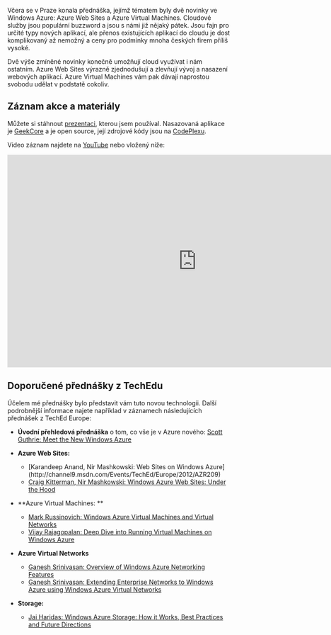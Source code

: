 <!-- dcterms:identifier = aspnetcz#394 -->
<!-- dcterms:title = Záznam a materiály k přednášce Azure VM a Web Sites, aneb konečně cloud pro nás ostatní -->
<!-- dcterms:abstract = Záznam středeční akce a slíbené odkazy na další zdroje. -->
<!-- np9:categoryId = 6 -->
<!-- x4w:category = Akce a události -->
<!-- np9:authorId = 1 -->
<!-- np9:authorEmail = michal.valasek@altairis.cz -->
<!-- dcterms:creator = Michal Altair Valášek -->
<!-- dcterms:created = 2012-07-05T15:59:37.757+02:00 -->
<!-- dcterms:dateAccepted = 2012-07-05T15:45:00+02:00 -->
<!-- x4w:pictureWidth = 150 -->
<!-- x4w:pictureHeight = 150 -->
<!-- x4w:pictureUrl = /perex-pictures/20120705-zaznam-a-materialy-k-prednasce-azure-vm-a-web-sites-aneb-konecne-cloud-pro-nas-ostatni.jpg -->

Včera se v Praze konala přednáška, jejímž tématem byly dvě novinky ve Windows Azure: Azure Web Sites a Azure Virtual Machines. Cloudové služby jsou populární buzzword a jsou s námi již nějaký pátek. Jsou fajn pro určité typy nových aplikací, ale přenos existujících aplikací do cloudu je dost komplikovaný až nemožný a ceny pro podmínky mnoha českých firem příliš vysoké.

Dvě výše zmíněné novinky konečně umožňují cloud využívat i nám ostatním. Azure Web Sites výrazně zjednodušují a zlevňují vývoj a nasazení webových aplikací. Azure Virtual Machines vám pak dávají naprostou svobodu udělat v podstatě cokoliv.

## Záznam akce a materiály

Můžete si stáhnout [prezentaci](http://www.cdn.altairis.cz/Prednasky/20120704-AzureWeb.zip), kterou jsem používal. Nasazovaná aplikace je [GeekCore](http://www.geekcore.cz/) a je open source, její zdrojové kódy jsou na [CodePlexu](http://geekcore.codeplex.com/).

Video záznam najdete na [YouTube](http://youtu.be/Qd5OMx9cCqo) nebo vložený níže:
 <iframe width="853" height="480" src="http://www.youtube-nocookie.com/embed/Qd5OMx9cCqo" frameborder="0" allowfullscreen="allowfullscreen"></iframe> 

## Doporučené přednášky z TechEdu

Účelem mé přednášky bylo představit vám tuto novou technologii. Další podrobnější informace najete například v záznamech následujících přednášek z TechEd Europe:

*   **Úvodní přehledová přednáška** o tom, co vše je v Azure nového: [Scott Guthrie: Meet the New Windows Azure](http://channel9.msdn.com/Events/TechEd/Europe/2012/FDN05) 
*   **Azure Web Sites:** 

    *   <div style="text-align: left;">[Karandeep Anand, Nir Mashkowski: Web Sites on Windows Azure](http://channel9.msdn.com/Events/TechEd/Europe/2012/AZR209)</div> 
    *   [Craig Kitterman, Nir Mashkowski: Windows Azure Web Sites: Under the Hood](http://channel9.msdn.com/Events/TechEd/Europe/2012/AZR305)  
*   **Azure Virtual Machines: ** 

    *   [Mark Russinovich: Windows Azure Virtual Machines and Virtual Networks](http://channel9.msdn.com/Events/TechEd/Europe/2012/AZR208) 
    *   [Vijay Rajagopalan: Deep Dive into Running Virtual Machines on Windows Azure](http://channel9.msdn.com/Events/TechEd/Europe/2012/AZR313)  
*   **Azure Virtual Networks** 

    *   [Ganesh Srinivasan: Overview of Windows Azure Networking Features](http://channel9.msdn.com/Events/TechEd/Europe/2012/AZR304) 
    *   [Ganesh Srinivasan: Extending Enterprise Networks to Windows Azure using Windows Azure Virtual Networks](http://channel9.msdn.com/Events/TechEd/Europe/2012/AZR316)  
*   **Storage:** 

    *   [Jai Haridas: Windows Azure Storage: How it Works, Best Practices and Future Directions](http://channel9.msdn.com/Events/TechEd/Europe/2012/AZR306)  
